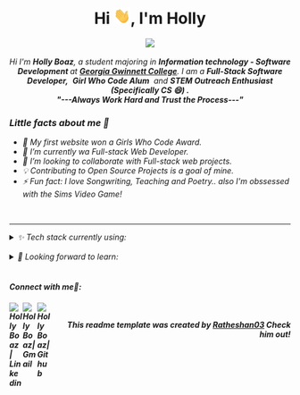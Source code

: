 <h1 align="center">Hi <img src="https://raw.githubusercontent.com/ABSphreak/ABSphreak/master/gifs/Hi.gif" width="30px">, I'm Holly</h1>
<p align="center">
  <a href="https://github.com/hollykaboaz/readme-typing-svg"><img src="https://readme-typing-svg.herokuapp.com?lines=Computer+Science+Undergraduate;Full+Stack+Software+Developer;DS%20|%20AI%20|%20ML%20Enthusiast;Aspiring+Learner&center=true&width=500&height=50"></a>
</p>

<p align="center">
  <em>
    Hi I'm <b>Holly Boaz</b>, a student majoring in <b>Information technology - Software Development </b> at <a href="https://www.ggc.edu/"> <b>Georgia Gwinnett College</b></a>.
    I am a <b>Full-Stack Software Developer,</b>&nbsp; <b>Girl Who Code Alum</b>&nbsp; and <b> STEM Outreach Enthusiast (Specifically CS 😄)  .</b> 
  <br>
  <b><i>"---Always Work Hard and Trust the Process---"</i></b>
</p>

<h3>Little facts about me 🧑</h3>

- 🧞 My first website won a Girls Who Code Award.
- 🔭 I’m currently wa Full-stack Web Developer.
- 👯 I’m looking to collaborate with Full-stack web projects.
- 💡 Contributing to Open Source Projects is a goal of mine.
- ⚡ Fun fact: I love Songwriting, Teaching and Poetry.. also I'm obssessed with the Sims Video Game!
<br>

---

<details>
<summary>
  ✨ Tech stack currently using:
</summary>
   <br>
<code><a href="https://www.python.org/" target="_blank"><img height="30" src="https://www.vectorlogo.zone/logos/python/python-icon.svg"></a></code>
<code><a href="https://www.oracle.com/java/" target="_blank"><img height="30" src="https://www.vectorlogo.zone/logos/java/java-icon.svg"></a></code>
<code><a href="https://www.javascript.com/" target="_blank"><img height="30" src="https://raw.githubusercontent.com/devicons/devicon/master/icons/javascript/javascript-plain.svg"></a></code>
<code><a href="https://reactjs.org/" target="_blank"><img height="30" src="https://www.vectorlogo.zone/logos/reactjs/reactjs-icon.svg"></a></code>
<code><a href="https://www.w3schools.com/html/" target="_blank"><img height="30" src="https://www.vectorlogo.zone/logos/w3_html5/w3_html5-icon.svg"></a></code>
<code><a href="https://www.w3schools.com/css/" target="_blank"><img height="30" src="https://raw.githubusercontent.com/devicons/devicon/master/icons/css3/css3-original.svg"></a></code>
 <code> <a href="https://tailwindcss.com/" target="_blank"> <img src="https://www.vectorlogo.zone/logos/tailwindcss/tailwindcss-icon.svg" alt="tailwind" height="30"/> </a> </code>
<code><a href="https://firebase.google.com/" target="_blank"><img height="30" src="https://www.vectorlogo.zone/logos/firebase/firebase-icon.svg"></a></code>
<code><a href="https://git-scm.com/" target="_blank"><img height="30" src="https://www.vectorlogo.zone/logos/git-scm/git-scm-icon.svg"></a></code>  
</details>
<br>

<details>
<summary>
  🌱 Looking forward to learn:
</summary>
   <br>
<code><a href="https://aws.amazon.com/" target="_blank"><img height="30" src="https://www.vectorlogo.zone/logos/amazon_aws/amazon_aws-icon.svg"></a></code>
</details>
<br>

<h4> Connect with me🤝: <h4>
  </hr>
  <a href="[https://www.linkedin.com/in/ratheshan-sathiyamoorthy-3aa2891b9/](https://www.linkedin.com/in/hollyboaz/)">
   <img align="left" alt=" Holly Boaz | Linkedin" width="24px" src="https://www.vectorlogo.zone/logos/linkedin/linkedin-icon.svg" />
  </a>
  <a href="mailto:hollyboaz12@gmail.com">
    <img align="left" alt="Holly Boaz| Gmail" width="26px" src="https://www.vectorlogo.zone/logos/gmail/gmail-icon.svg" />
  </a>
   <a href="https://github.com/hollykaboaz">
    <img align="left" alt="Holly Boaz| Github" width="26px" src="https://www.vectorlogo.zone/logos/github/github-tile.svg" />
  </a>
  <br>
  
<p align="right" > This readme template was created by <a href="https://github.com/Ratheshan03">Ratheshan03</a> Check him out!</p>
